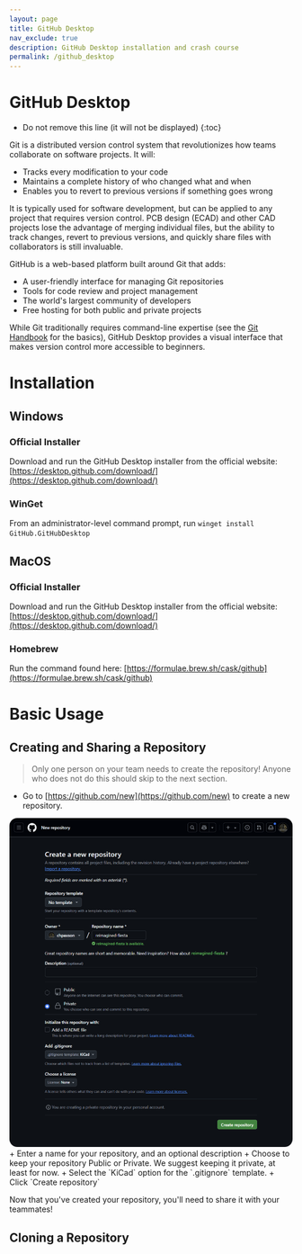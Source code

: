 ```yaml
---
layout: page
title: GitHub Desktop
nav_exclude: true
description: GitHub Desktop installation and crash course
permalink: /github_desktop
---
```


GitHub Desktop  
==============

* Do not remove this line (it will not be displayed)
{:toc}

Git is a distributed version control system that revolutionizes how teams collaborate on software projects. It will:
- Tracks every modification to your code
- Maintains a complete history of who changed what and when
- Enables you to revert to previous versions if something goes wrong

It is typically used for software development, but can be applied to any project that requires version control.  PCB design (ECAD) and other CAD projects lose the advantage of merging individual files, but the ability to track changes, revert to previous versions, and quickly share files with collaborators is still invaluable.

GitHub is a web-based platform built around Git that adds:
- A user-friendly interface for managing Git repositories
- Tools for code review and project management
- The world's largest community of developers
- Free hosting for both public and private projects

While Git traditionally requires command-line expertise (see the [Git Handbook](https://docs.github.com/en/get-started/using-git/about-git) for the basics), GitHub Desktop provides a visual interface that makes version control more accessible to beginners.  



# Installation
## Windows
### Official Installer
Download and run the GitHub Desktop installer from the official website: [https://desktop.github.com/download/](https://desktop.github.com/download/)

### WinGet
From an administrator-level command prompt, run
`winget install GitHub.GitHubDesktop`

## MacOS
### Official Installer
Download and run the GitHub Desktop installer from the official website: [https://desktop.github.com/download/](https://desktop.github.com/download/)

### Homebrew

Run the command found here: [https://formulae.brew.sh/cask/github](https://formulae.brew.sh/cask/github)

# Basic Usage
## Creating and Sharing a Repository
> Only one person on your team needs to create the repository!  Anyone who does not do this should skip to the next section.
+ Go to [https://github.com/new](https://github.com/new) to create a new repository.
<img src="/assets/note6/github-new.png" style="border-radius: 1em" alt="GitHub repository creation page">
+ Enter a name for your repository, and an optional description
+ Choose to keep your repository Public or Private.  We suggest keeping it private, at least for now.
+ Select the `KiCad` option for the `.gitignore` template.
+ Click `Create repository`

Now that you've created your repository, you'll need to share it with your teammates!



## Cloning a Repository
